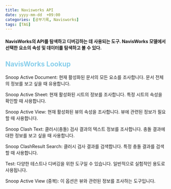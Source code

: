```yaml
---
title: Navisworks API
date: yyyy-mm-dd  +09:00
categories: [공부기록, Navisworks]
tags: [TAG]     
---
```


<h4> NavisWorks의 API를 탐색하고 디버깅하는 데 사용되는 도구.  NavisWorks 모델에서 선택한 요소의 속성 및 데이터를 탐색하고 볼 수 있다.</h4>

<h2><font color = "skyblue" > NavisWorks Lookup </font></h2>


Snoop Active Document: 현재 활성화된 문서의 모든 요소를 조사합니다. 문서 전체의 정보를 보고 싶을 때 유용합니다.

Snoop Active Sheet: 현재 활성화된 시트의 정보를 조사합니다. 특정 시트의 속성을 확인할 때 사용합니다.

Snoop Active View: 현재 활성화된 뷰의 속성을 조사합니다. 뷰에 관련된 정보가 필요할 때 사용합니다.

Snoop Clash Text: 클러시(충돌) 검사 결과의 텍스트 정보를 조사합니다. 충돌 결과에 대한 정보를 보고 싶을 때 사용합니다.

Snoop ClashResult Search: 클러시 검사 결과를 검색합니다. 특정 충돌 결과를 검색할 때 사용합니다.

Test: 다양한 테스트나 디버깅을 위한 도구일 수 있습니다. 일반적으로 실험적인 용도로 사용됩니다.

Snoop Active View (중복): 이 옵션은 뷰와 관련된 정보를 조사하는 도구입니다.
